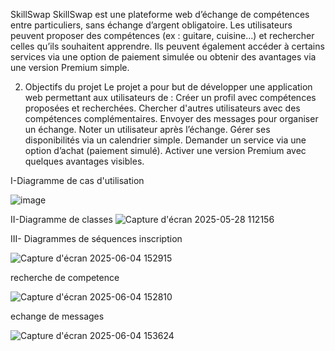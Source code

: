 SkillSwap
SkillSwap est une plateforme web d’échange de compétences entre particuliers, sans échange d’argent obligatoire. Les utilisateurs peuvent proposer des compétences (ex : guitare, cuisine…) et rechercher celles qu’ils souhaitent apprendre. Ils peuvent également accéder à certains services via une option de paiement simulée ou obtenir des avantages via une version Premium simple.

2.  Objectifs du projet
Le projet a pour but de développer une application web permettant aux utilisateurs de :
Créer un profil avec compétences proposées et recherchées.
Chercher d'autres utilisateurs avec des compétences complémentaires.
Envoyer des messages pour organiser un échange.
Noter un utilisateur après l’échange.
Gérer ses disponibilités via un calendrier simple.
Demander un service via une option d’achat (paiement simulé).
Activer une version Premium avec quelques avantages visibles.



I-Diagramme de cas d'utilisation


![image](https://github.com/user-attachments/assets/c96e8db9-44a6-4dcf-a5da-adb6e6f0ef26)


II-Diagramme de classes
![Capture d'écran 2025-05-28 112156](https://github.com/user-attachments/assets/9d0b641f-c0c3-4b99-aaf7-dacf189073e8)

III- Diagrammes de séquences
inscription

![Capture d'écran 2025-06-04 152915](https://github.com/user-attachments/assets/a059e05e-b869-45e6-8c47-ae7250ba6063)

recherche de competence

![Capture d'écran 2025-06-04 152810](https://github.com/user-attachments/assets/af96ed71-2b0b-4886-9907-08f0bad575cb)

echange de messages


![Capture d'écran 2025-06-04 153624](https://github.com/user-attachments/assets/e44ab208-843f-40ad-a6bc-7a585256ccd3)


